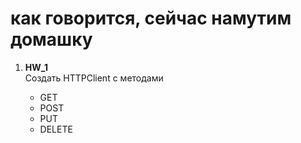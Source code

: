 # как говорится, сейчас намутим домашку

<ol>
    <li><strong>HW_1</strong></li>
    Создать HTTPClient с методами
    <ul>
        <li>GET</li>
        <li>POST</li>
        <li>PUT</li>
        <li>DELETE</li>
    </ul>
</ol>
